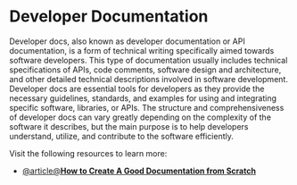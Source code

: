 # Developer Documentation

Developer docs, also known as developer documentation or API documentation, is a form of technical writing specifically aimed towards software developers. This type of documentation usually includes technical specifications of APIs, code comments, software design and architecture, and other detailed technical descriptions involved in software development. Developer docs are essential tools for developers as they provide the necessary guidelines, standards, and examples for using and integrating specific software, libraries, or APIs. The structure and comprehensiveness of developer docs can vary greatly depending on the complexity of the software it describes, but the main purpose is to help developers understand, utilize, and contribute to the software efficiently.

Visit the following resources to learn more:

- [@article@**How to Create A Good Documentation from Scratch**](https://blog.contentre.io/how-to-create-a-good-documentation-from-scratch/)
